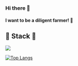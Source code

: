 ### Hi there 👋
#### I want to be a diligent farmer! 🌱

<!--
**whdmsco010/whdmsco010** is a ✨ _special_ ✨ repository because its `README.md` (this file) appears on your GitHub profile.

Here are some ideas to get you started:

- 🔭 I’m currently working on ...
- 🌱 I’m currently learning ...
- 👯 I’m looking to collaborate on ...
- 🤔 I’m looking for help with ...
- 💬 Ask me about ...
- 📫 How to reach me: ...
- 😄 Pronouns: ...
- ⚡ Fun fact: ...
-->
## 🌷 Stack 🌷
<img src="https://img.shields.io/badge/Android Studio-3DDC84?style=flat-square&logo=Android Studio&logoColor=white"/>

[![Top Langs](https://github-readme-stats.vercel.app/api/top-langs/?username=whdmsco010&layout=compact)](https://github.com/whdmsco010/github-readme-stats)
